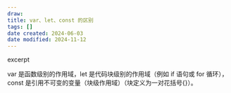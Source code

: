 ```yaml
---
draw:
title: var、let、const 的区别
tags: []
date created: 2024-06-03
date modified: 2024-11-12
---
```


excerpt

<!-- more -->

var 是函数级别的作用域，let 是代码块级别的作用域（例如 if 语句或 for 循环），const 是引用不可变的变量（块级作用域）（块定义为一对花括号{}）。
